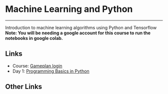 # Machine Learning and Python
---
Introduction to machine learning algorithms using Python and Tensorflow
**Note: You will be needing a google account for this course to run the notebooks in google colab.**

## Links
* Course: [Gameplan login](https://gp4.idtech.com/StudentLoginStep1)
* Day 1: [Programming Basics in Python](https://colab.research.google.com/drive/1NVLeJeSLDYCs6Ka07w7c6y9Z-D2PHF3x?usp=sharing)

## Other Links
